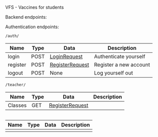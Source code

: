 VFS - Vaccines for students

Backend endpoints:

Authentication endpoints:

```
/auth/
```

| Name     | Type | Data                                                                              | Description            | 
|----------|------|-----------------------------------------------------------------------------------|------------------------|
| login    | POST | [LoginRequest](VFS-common/src/main/kotlin/lol/vfs/requests/LoginRequest.kt)       | Authenticate yourself  |
| register | POST | [RegisterRequest](VFS-common/src/main/kotlin/lol/vfs/requests/RegisterRequest.kt) | Register a new account |
| logout   | POST | None                                                                              | Log yourself out       |

```
/teacher/
```

| Name    | Type | Data                                                      | Description |
|---------|------|-----------------------------------------------------------|-------------|
| Classes | GET  | [RegisterRequest](VFS-common/src/main/kotlin/lol/vfs/model/) |             |

```

```

| Name | Type | Data | Description |
|------|------|------|-------------|
|      |      |      |             |